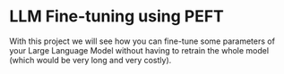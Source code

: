 # LLM Fine-tuning using PEFT

With this project we will see how you can fine-tune some parameters of your Large Language Model without having to retrain the whole model (which would be very long and very costly). 
